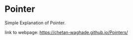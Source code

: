 # Pointer
Simple Explanation of Pointer.

link to webpage: https://chetan-waghade.github.io/Pointers/
